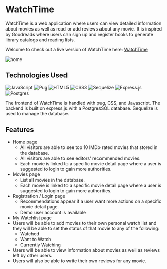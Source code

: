 # WatchTime

WatchTime is a web application where users can view detailed information about movies as well as read or add reviews about any movie. It is inspired by Goodreads where users can sign up and register books to generate library catalogs and reading lists. 

Welcome to check out a live version of WatchTime here: [WatchTime](https://watch-time-06.herokuapp.com/)

![home](https://user-images.githubusercontent.com/94598069/163662886-cdfa3cd7-7e89-41cc-8ea3-2787ac89d452.png)

## Technologies Used
![JavaScript](https://img.shields.io/badge/javascript-%23323330.svg?style=for-the-badge&logo=javascript&logoColor=%23F7DF1E)
![Pug](https://img.shields.io/badge/Pug-FFF?style=for-the-badge&logo=pug&logoColor=A86454)
![HTML5](https://img.shields.io/badge/html5-%23E34F26.svg?style=for-the-badge&logo=html5&logoColor=white)
![CSS3](https://img.shields.io/badge/css3-%231572B6.svg?style=for-the-badge&logo=css3&logoColor=white)
![Sequelize](https://img.shields.io/badge/Sequelize-52B0E7?style=for-the-badge&logo=Sequelize&logoColor=white)
![Express.js](https://img.shields.io/badge/express.js-%23404d59.svg?style=for-the-badge&logo=express&logoColor=%2361DAFB)
![Postgres](https://img.shields.io/badge/postgres-%23316192.svg?style=for-the-badge&logo=postgresql&logoColor=white)

The frontend of WatchTime is handled with pug, CSS, and Javascript. The backend is built on express.js with a PostgresSQL database. Sequelize is used to manage the database.  

## Features 

  - Home page
    - All visitors are able to see top 10 IMDb rated movies that stored in the database.
    - All visitors are able to see editors' recommended movies. 
    - Each movie is linked to a specific movie detail page where a user is suggested to login to gain more authorities. 
  - Movies page 
    - List all movies in the database.
    - Each movie is linked to a specific movie detail page where a user is suggested to login to gain more authorities. 
  - Registration / Login page
    - Recommendations appear if a user want more actions on a specific movie detail page.
    - Demo user account is available 
  - My Watchlist page 
  - Users will be able to add movies to their own personal watch list and they will be able to set the status of that movie to any of the following: 
    - Watched
    - Want to Watch
    - Currently Watching
  - Users will be able to view information about movies as well as reviews left by other users.
  - Users will also be able to write their own reviews for any movie.
